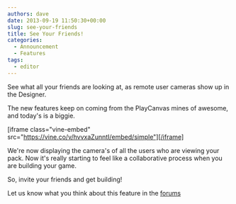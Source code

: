 ```yaml
---
authors: dave
date: 2013-09-19 11:50:30+00:00
slug: see-your-friends
title: See Your Friends!
categories:
  - Announcement
  - Features
tags:
  - editor
---
```


See what all your friends are looking at, as remote user cameras show up in the Designer.

The new features keep on coming from the PlayCanvas mines of awesome, and today's is a biggie.

[iframe class="vine-embed" src="https://vine.co/v/hvvxaZunntI/embed/simple"][/iframe]

We're now displaying the camera's of all the users who are viewing your pack. Now it's really starting to feel like a collaborative process when you are building your game.

So, invite your friends and get building!

Let us know what you think about this feature in the [forums](https://forum.playcanvas.com/t/see-your-friends/95)
